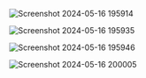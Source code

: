 ![Screenshot 2024-05-16 195914](https://github.com/Nilesh-Bhoi23/Education-Website/assets/147185281/1d11ee58-6c32-49ff-b5ad-a4e1917f0ec1)

![Screenshot 2024-05-16 195935](https://github.com/Nilesh-Bhoi23/Education-Website/assets/147185281/25638495-655f-4e5a-b0c9-4b40d0bfeb4e)

![Screenshot 2024-05-16 195946](https://github.com/Nilesh-Bhoi23/Education-Website/assets/147185281/b3611b94-b698-4d88-9268-5e57d172e099)

![Screenshot 2024-05-16 200005](https://github.com/Nilesh-Bhoi23/Education-Website/assets/147185281/81de5df1-4dbe-43f5-a973-87a6253f2961)
